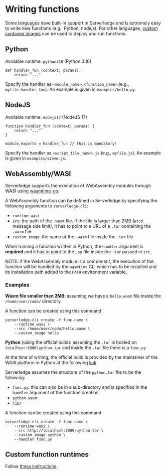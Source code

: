 # Writing functions

Some languages have built-in support in Serverledge and is extremely easy to
write new functions (e.g., Python, nodejs). 
For other languages, [custom container images](./custom_runtime.md) can be used to deploy and run
functions.

## Python

Available runtime: `python310` (Python 3.10)

	def handler_fun (context, params):
		return "..."

Specify the handler as `<module_name>.<function_name>` (e.g., `myfile.handler_fun`).
An example is given in `examples/hello.py`.

## NodeJS

Available runtime: `nodejs17` (NodeJS 17)

	function handler_fun (context, params) {
		return "..."
	}

	module.exports = handler_fun // this is mandatory!

Specify the handler as `<script_file_name>.js` (e.g., `myfile.js`).
An example is given in `examples/sieve.js`.

## WebAssembly/WASI

Serverledge supports the execution of WebAssembly modules through WASI using
[wasmtime-go](https://github.com/bytecodealliance/wasmtime-go).

A WebAssembly function can be defined in Serverledge by specifying the following
arguments to `serverledge-cli`:

- `runtime`: `wasi`
- `src`: the path of the `.wasm` file. If the file is larger than 2MB (`etcd`
  message size limit), it has to point to a URL of a `.tar` containing the
  `.wasm` file
- `custom_image`: the name of the `.wasm` file inside the `.tar` file

When running a function written in Python, the `handler` argument is **required**
and it has to point to the `.py` file inside the `.tar` passed in `src`.

NOTE: if the WebAssembly module is a component, the execution of the function
will be handled by the `wasmtime` CLI which has to be installed and its 
installation path added to the `PATH` environment variable.

### Examples

**Wasm file smaller than 2MB**: assuming we have a `hello.wasm` file inside the
`/home/user/code/` directory

A function can be created using this command:

	serverledge-cli create -f func-name \
		--runtime wasi \
		--src /home/user/code/hello.wasm \
		--custom_image hello

**Python** (using the official build): assuming the `.tar` is hosted on
`localhost:8000/python.tar` and inside the `.tar` file there is a `func.py`

At the time of writing, the official build is provided by the maintainer of the
WASI platform in Python at the following [link](https://github.com/brettcannon/cpython-wasi-build/releases/tag/v3.13.0)

Serverledge assumes the structure of the `python.tar` file to be the following:

- `func.py`: this can also be in a sub-directory and is specified in the
  `handler` argument of the function creation
- `python.wasm`
- `lib/`

A function can be created using this command:

	serverledge-cli create -f func-name \
		--runtime wasi \
		--src http://localhost:8000/python.tar \
		--custom_image python \
		--handler func.py

## Custom function runtimes

Follow [these instructions](./custom_runtime.md).
